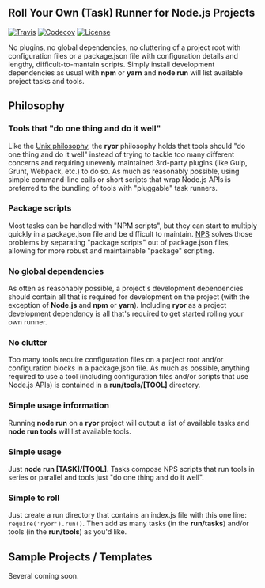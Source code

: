## Roll Your Own (Task) Runner for Node.js Projects

[![Travis](https://img.shields.io/travis/movecodemove/ryor.svg)](https://travis-ci.org/movecodemove/ryor)
[![Codecov](https://img.shields.io/codecov/c/github/movecodemove/ryor.svg)](https://codecov.io/gh/movecodemove/ryor)
[![License](https://img.shields.io/github/license/movecodemove/ryor.svg)](https://github.com/movecodemove/ryor/blob/master/LICENSE)

No plugins, no global dependencies, no cluttering of a project root with configuration files or a package.json file with configuration details and lengthy, difficult-to-mantain scripts. Simply install development dependencies as usual with **npm** or **yarn** and **node run** will list available project tasks and tools.

## Philosophy

### Tools that "do one thing and do it well"

Like the [Unix philosophy](https://en.wikipedia.org/wiki/Unix_philosophy), the **ryor** philosophy holds that tools should "do one thing and do it well" instead of trying to tackle too many different concerns and requiring unevenly maintained 3rd-party plugins (like Gulp, Grunt, Webpack, etc.) to do so.  As much as reasonably possible, using simple command-line calls or short scripts that wrap Node.js APIs is preferred to the bundling of tools with "pluggable" task runners.

### Package scripts

Most tasks can be handled with "NPM scripts", but they can start to multiply quickly in a package.json file and be difficult to maintain.  [NPS](https://www.npmjs.com/package/nps) solves those problems by separating "package scripts" out of package.json files, allowing for more robust and maintainable "package" scripting.

### No global dependencies

As often as reasonably possible, a project's development dependencies should contain all that is required for development on the project (with the exception of **Node.js** and **npm** or **yarn**).  Including **ryor** as a project development dependency is all that's required to get started rolling your own runner.

### No clutter

Too many tools require configuration files on a project root and/or configuration blocks in a package.json file.  As much as possible, anything required to use a tool (including configuration files and/or scripts that use Node.js APIs) is contained in a **run/tools/[TOOL]** directory.

### Simple usage information

Running **node run** on a **ryor** project will output a list of available tasks and **node run tools** will list available tools.

### Simple usage

Just **node run [TASK]/[TOOL]**.  Tasks compose NPS scripts that run tools in series or parallel and tools just "do one thing and do it well".

### Simple to roll

Just create a run directory that contains an index.js file with this one line: `require('ryor').run()`.  Then add as many tasks (in the **run/tasks**) and/or tools (in the **run/tools**) as you'd like.

## Sample Projects / Templates

Several coming soon.
